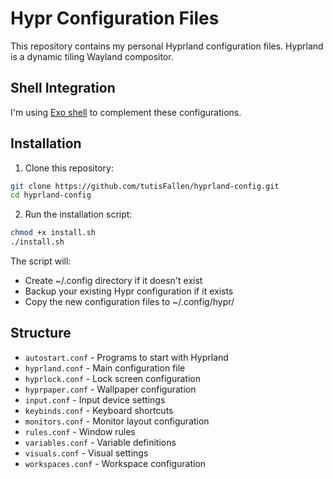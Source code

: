 # Hypr Configuration Files

This repository contains my personal Hyprland configuration files. Hyprland is a dynamic tiling Wayland compositor.

## Shell Integration
I'm using [Exo shell](https://github.com/debuggyo/Exo) to complement these configurations.

## Installation

1. Clone this repository:
```bash
git clone https://github.com/tutisFallen/hyprland-config.git
cd hyprland-config
```

2. Run the installation script:
```bash
chmod +x install.sh
./install.sh
```

The script will:
- Create ~/.config directory if it doesn't exist
- Backup your existing Hypr configuration if it exists
- Copy the new configuration files to ~/.config/hypr/

## Structure

- `autostart.conf` - Programs to start with Hyprland
- `hyprland.conf` - Main configuration file
- `hyprlock.conf` - Lock screen configuration
- `hyprpaper.conf` - Wallpaper configuration
- `input.conf` - Input device settings
- `keybinds.conf` - Keyboard shortcuts
- `monitors.conf` - Monitor layout configuration
- `rules.conf` - Window rules
- `variables.conf` - Variable definitions
- `visuals.conf` - Visual settings
- `workspaces.conf` - Workspace configuration
